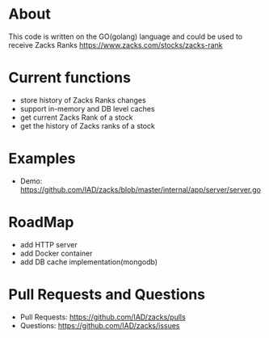 # About
This code is written on the GO(golang) language and could be used to receive Zacks Ranks https://www.zacks.com/stocks/zacks-rank

# Current functions
 - store history of Zacks Ranks changes
 - support in-memory and DB level caches
 - get current Zacks Rank of a stock
 - get the history of Zacks ranks of a stock 

# Examples
 - Demo: https://github.com/IAD/zacks/blob/master/internal/app/server/server.go
 
# RoadMap
 - add HTTP server
 - add Docker container
 - add DB cache implementation(mongodb)
 
 # Pull Requests and Questions
  - Pull Requests: https://github.com/IAD/zacks/pulls
  - Questions: https://github.com/IAD/zacks/issues